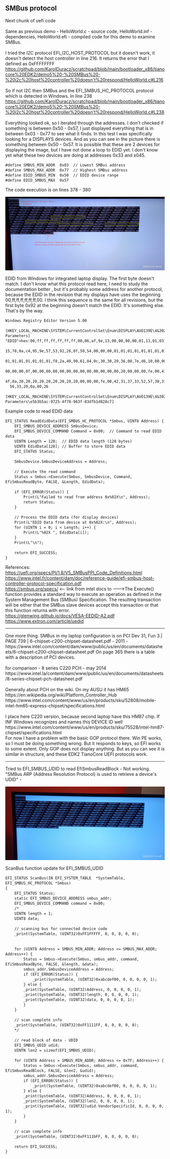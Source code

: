 <h2>SMBus protocol</h2>

Next chunk of uefi code <br /><br />
Same as previous demo - HelloWorld.c - source code, HelloWorld.inf - dependencies, HelloWorld.efi - compiled code for this demo to examine SMBus.
<br /><br />
I tried the I2C protocol EFI_I2C_HOST_PROTOCOL but it doesn't work, it doesn't detect the host controller in line 216. It returns the error that I defined as 0xFFFFFFFF
https://github.com/KarolDuracz/scratchpad/blob/main/bootloader_x86/tianocore%20EDK2/demo5%20-%20SMBus%20-%20i2c%20host%20controller%20doesn't%20respond/HelloWorld.c#L216
<br /><br />
So if not I2C then SMBus and the EFI_SMBUS_HC_PROTOCOL protocol which is detected in Windows. In line 238
https://github.com/KarolDuracz/scratchpad/blob/main/bootloader_x86/tianocore%20EDK2/demo5%20-%20SMBus%20-%20i2c%20host%20controller%20doesn't%20respond/HelloWorld.c#L238
<br /><br />
Everything looked ok, so I iterated through the addresses. I don't checked if something is between 0x50 - 0x57, I just displayed everything that is in between 0x03 - 0x77 to see what it finds. In this test I was specifically looking for a DISPLAYS devices. And as you can see in the picture there is something between 0x50 - 0x57. It is possible that these are 2 devices for displaying the image, but I have not done a loop to EDID yet. I don't know yet what these two devices are doing at addresses 0x33 and x045.

```
#define SMBUS_MIN_ADDR  0x03  // Lowest SMBus address
#define SMBUS_MAX_ADDR  0x77  // Highest SMBus address
#define EDID_SMBUS_MIN  0x50  // EDID device range
#define EDID_SMBUS_MAX  0x57
```

The code execution is on lines 378 - 380


![dump](https://github.com/KarolDuracz/scratchpad/blob/main/bootloader_x86/tianocore%20EDK2/demo5%20-%20SMBus%20-%20i2c%20host%20controller%20doesn't%20respond/1738778791687.jpg?raw=true)

EDID from Windows for integrated laptop display. The first byte doesn't match. I don't know what this protocol read here, I need to study the documentation better
, but it's probably some address for another protocol, because the EDID in the revision that my displays have uses the beginning 00,ff,ff,ff,ff,ff,ff,00. I think this sequence is the same for all revisions, but the first byte 0x92 at the beginning doesn't match the EDID. It's something else. That's by the way.

```
Windows Registry Editor Version 5.00

[HKEY_LOCAL_MACHINE\SYSTEM\CurrentControlSet\Enum\DISPLAY\AUO139E\4&302c6972&0&UID67568640\Device Parameters]
"EDID"=hex:00,ff,ff,ff,ff,ff,ff,00,06,af,9e,13,00,00,00,00,01,13,01,03,80,26,\
  15,78,0a,c4,95,9e,57,53,92,26,0f,50,54,00,00,00,01,01,01,01,01,01,01,01,01,\
  01,01,01,01,01,01,01,f8,2a,40,90,61,84,0c,30,30,20,36,00,7e,d6,10,00,00,18,\
  00,00,00,0f,00,00,00,00,00,00,00,00,00,00,00,00,00,20,00,00,00,fe,00,41,55,\
  4f,0a,20,20,20,20,20,20,20,20,20,00,00,00,fe,00,42,31,37,33,52,57,30,31,20,\
  56,33,20,0a,00,26

[HKEY_LOCAL_MACHINE\SYSTEM\CurrentControlSet\Enum\DISPLAY\AUO139E\4&302c6972&0&UID67568640\Device Parameters\e5b3b5ac-9725-4f78-963f-03dfb1d828c7]
```

Example code to read EDID data

```
EFI_STATUS ReadEdidData(EFI_SMBUS_HC_PROTOCOL *Smbus, UINT8 Address) {
    EFI_SMBUS_DEVICE_ADDRESS SmbusDevice;
    EFI_SMBUS_DEVICE_COMMAND Command = 0x00;  // Command to read EDID data
    UINTN Length = 128;  // EDID data length (128 bytes)
    UINT8 EdidData[128]; // Buffer to store EDID data
    EFI_STATUS Status;

    SmbusDevice.SmbusDeviceAddress = Address;

    // Execute the read command
    Status = Smbus->Execute(Smbus, SmbusDevice, Command, EfiSmbusReadByte, FALSE, &Length, EdidData);
    
    if (EFI_ERROR(Status)) {
        Print(L"Failed to read from address 0x%02X\n", Address);
        return Status;
    }

    // Process the EDID data (for display devices)
    Print(L"EDID Data from device at 0x%02X:\n", Address);
    for (UINTN i = 0; i < Length; i++) {
        Print(L"%02X ", EdidData[i]);
    }
    Print(L"\n");

    return EFI_SUCCESS;
}
```

References:<br />
https://uefi.org/specs/PI/1.8/V5_SMBusPPI_Code_Definitions.html <br />
https://www.intel.fr/content/dam/doc/reference-guide/efi-smbus-host-controller-protocol-specification.pdf<br />
https://smbus.org/specs/ <-- link from intel docs to --->The Execute() function provides a standard way to execute an operation as defined in the 
System Management Bus (SMBus) Specification. The resulting transaction will be either that the 
SMBus slave devices accept this transaction or that this function returns with error.<br />
https://glenwing.github.io/docs/VESA-EEDID-A2.pdf<br />
https://www.extron.com/article/uedid<br />
<hr>
One more thing. SMBus in my laptop configuration is on PCI Dev 31, Fun 3.| PAGE 739 | 
6-chipset-c200-chipset-datasheet.pdf - 2011 - 
https://www.intel.com/content/dam/www/public/us/en/documents/datasheets/6-chipset-c200-chipset-datasheet.pdf
On page 365 there is a table with a description of PCI devices.
<br /><br />
for comparison - 8 series C220 PCH - may 2014
https://www.intel.la/content/dam/www/public/us/en/documents/datasheets/8-series-chipset-pch-datasheet.pdf
<br /><br />
Generally about PCH on the wiki. On my AUSU it has HM65
 https://en.wikipedia.org/wiki/Platform_Controller_Hub <br />
 https://www.intel.com/content/www/us/en/products/sku/52808/mobile-intel-hm65-express-chipset/specifications.html
<br /><br />
I place here C220 version, because second laptop have this HM87 chip. If INF Windows recognizes and names this DEVICE ID well <br />
https://www.intel.com/content/www/us/en/products/sku/75528/intel-hm87-chipset/specifications.html
<br />
For now I have a problem with the basic GOP protocol there. Win PE works, so I must be doing something wrong. But it responds to keys, so EFI works to some extent. Only GOP does not display anything. But as you can see it is similar in structure, and these EDK2 TianoCore UEFI protocols work.
<hr>
Tried to EFI_SMBUS_UDID to read EfiSmbusReadBlock - <b></B>Not working</b>. "SMBus ARP (Address Resolution Protocol) is used to retrieve a device's UDID" - 

![dump](https://github.com/KarolDuracz/scratchpad/blob/main/bootloader_x86/tianocore%20EDK2/demo5%20-%20SMBus%20-%20i2c%20host%20controller%20doesn't%20respond/1738796910017.jpg?raw=true)

ScanBus function update for EFI_SMBUS_UDID

```
EFI_STATUS ScanBus(IN EFI_SYSTEM_TABLE  *SystemTable, EFI_SMBUS_HC_PROTOCOL *Smbus)
{
	EFI_STATUS Status;
	static EFI_SMBUS_DEVICE_ADDRESS smbus_addr;
	EFI_SMBUS_DEVICE_COMMAND command = 0x00;
	/*
	UINTN length = 1;
	UINT8 data;
	
	// scanning bus for connected device code 
	_print(SystemTable, (UINT32)0xFF1FFFFF, 0, 0, 0, 0, 0);
	
	
	for (UINT8 Address = SMBUS_MIN_ADDR; Address <= SMBUS_MAX_ADDR; Address++) {
		Status = Smbus->Execute(Smbus, smbus_addr, command, EfiSmbusReadByte, FALSE, &length, &data);
		smbus_addr.SmbusDeviceAddress = Address;
		if (EFI_ERROR(Status)) {
			_print(SystemTable, (UINT32)0xabcdef00, 0, 0, 0, 0, 1);
		} else {
		_print(SystemTable, (UINT32)Address, 0, 0, 0, 0, 1);
		_print(SystemTable, (UINT32)length, 0, 0, 0, 0, 1);
		_print(SystemTable, (UINT32)data, 0, 0, 0, 0, 1);
		}
	}
	
	// scan complete info
	_print(SystemTable, (UINT32)0xFF1111FF, 0, 0, 0, 0, 0);
	*/
	
	// read block of data - UDID
	EFI_SMBUS_UDID udid;
	UINTN len2 = sizeof(EFI_SMBUS_UDID);
	
	for (UINT8 Address = SMBUS_MIN_ADDR; Address <= 0x7F; Address++) {
		Status = Smbus->Execute(Smbus, smbus_addr, command, EfiSmbusReadBlock, FALSE, &len2, &udid);
		smbus_addr.SmbusDeviceAddress = Address;
		if (EFI_ERROR(Status)) {
			_print(SystemTable, (UINT32)0xabcdef00, 0, 0, 0, 0, 1);
		} else {
		_print(SystemTable, (UINT32)Address, 0, 0, 0, 0, 1);
		_print(SystemTable, (UINT32)len2, 0, 0, 0, 0, 1);
		_print(SystemTable, (UINT32)udid.VendorSpecificId, 0, 0, 0, 0, 1);
		}
	}
	
	// scan complete info
	_print(SystemTable, (UINT32)0xFF111bFF, 0, 0, 0, 0, 0);
	
	return EFI_SUCCESS;
}
```
